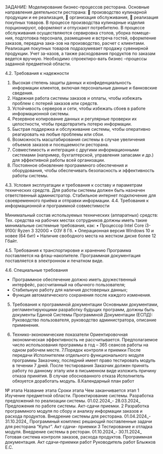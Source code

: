 


























ЗАДАНИЕ: Моделирование бизнес-процессов ресторана.
Основные направления деятельности ресторана:
	производство кулинарной продукции и ее реализация, 
	организация обслуживания,
	реализация покупных товаров. 
В процессе производства кулинарные изделия порционируют, оформляют и отпускают потребителю. В процессе обслуживания осуществляются сервировка столов, уборка помеще-ния, подготовка персонала, размещение и встреча гостей, оформление заказов, передача зака-зов на производство, расчет с клиентами.
Реализация покупных товаров подразумевает продажу сувенирной продукции. Учет за-казов, а также расходования продуктов по заказам ведется вручную. Необходимо спроектиро-вать бизнес –процессы заданной предметной области.


4.2.	Требования к надежности
1.	Высокая степень защиты данных и конфиденциальность информации клиентов, включая персональные данные и банковские сведения.
2.	Надежная работа системы заказов и оплаты, чтобы избежать проблем с потерей заказов или средств.
3.	Устойчивость серверов и сети, чтобы избежать сбоев в работе информационной системы.
4.	Резервное копирование данных и регулярные проверки их целостности, чтобы предотвратить потерю информации.
5.	Быстрая поддержка и обслуживание системы, чтобы оперативно реагировать на любые проблемы или сбои.
6.	Возможность масштабирования системы в случае увеличения объемов заказов и посещаемости ресторана.
7.	Совместимость и интеграция с другими информационными системами (например, бухгалтерской, управления запасами и др.) для эффективной работы всей организации.
8.	Постоянное обновление программного обеспечения и оборудования, чтобы обеспечивать безопасность и эффективность работы системы.

4.3.	Условия эксплуатации и требования к составу и параметрам технических средств.
 Для работы системы должен быть назначен ответственный администратор.
Стабильное интернет подключение для своевременного приёма и отправки информации.
4.4.	Требования к информационной и программной совместимости

Минимальный состав используемых технических (аппаратных) средств:
Тех. средства на рабочих местах сотрудников должны иметь такие минимальные системные требования, как:
•	Процессор Intel Core i3-9100/ Ryzen 3 3200G
•	ОЗУ  8 Гб.
•	Операционная версия Windows 10 и новее (64 бит)
•	Наличие свободного места на жестком диске более 12 Гбайт.

4.5.	Требования к транспортировке и хранению
Программа поставляется на флэш-накопителе. Программная документация поставляется в электронном и печатном виде.

4.6.	Специальные требования
-	Программное обеспечение должно иметь дружественный интерфейс, рассчитанный на обычного пользователя;
-	Стабильную работу для наличия достоверных данных;
-	Функция автоматического сохранения после каждого изменения.

5.	Требования к программной документации
Основными документами, регламентирующими разработку будущих программ, должны быть документы Единой Системы Программной Документации (ЕСПД): Руководство пользователя, руководство администратора, описание применения.

6.	Технико-экономические показатели
Ориентировочная экономическая эффективность не рассчитывается. Предполагаемое число использования программы в год – 365 сеансов работы на одном рабочем месте.
7.Порядок контроля и приемки
После передачи Исполнителем отдельного функционального модуля программы Заказчику, последний имеет право тестировать модуль в течении 7 дней. После тестирования Заказчик должен принять работу по данному этапу или в письменном виде изложить причину отказа принятия. В случае обоснованного отказа Исполнитель обязуется доработать модуль.
8.Календарный план работ

№
этапа	Название этапа	Сроки этапа	Чем заканчивается этап
1	Изучение предметной области. Проектирование системы. Разработка
предложений по реализации системы.	01.02.2024_-
28.03.2024_	Предложения по работе системы. Акт-сдачи приемки.
2	Разработка программного модуля по сбору и анализу информации заказов и расхода продуктов.
Внедрение системы для ресторана.	01.04.2024_-
31.10.2024_	Программный комплекс решающий
поставленные задачи для ресторана “Культ”. Акт сдачи-
приемки
3	Тестирование и отладка
модуля. Внедрение системы в ресторан.	01.10.2024_-
30.11.2024_	Готовая система контроля заказов, расхода продуктов.
Программная документация.
Акт сдачи-приемки работ
Руководитель работ	Блыжков Е.С.

 

